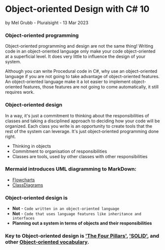 # Object-oriented Design with C# 10
by Mel Grubb - Pluralsight - 13 Mar 2023

### Object-oriented programming
Object-oriented programming and design are not the same thing! Writing code in an object-oriented language only make your code object-oriented at a superficial level. It does very little to influence the design of your system.

Although you can write Procedural code in C#, why use an object-oriented language if you are not going to take advantage of object-oriented features. An object-oriented language make it a lot easier to implement object-oriented features, those features are not going to come automatically, it still requires work.

### Object-oriented design
 In a way, it's just a commitment to thinking about the responsibilities of classes and taking a disciplined approach to deciding how your code will be organized. Each class you write is an opportunity to create tools that the rest of the system can leverage. It's just object‑oriented programming done right.
 
- Thinking in objects
- Commitment to organisation of responsibilities
- Classes are tools, used by other classes with other responsibilities

### Mermaid introduces UML diagramming to MarkDown:
- [Flowcharts](Flowcharts.md) 
- [ClassDiagrams](ClassDiagrams.md)

### Object-oriented design is
- **Not** - `Code written in an object-oriented language`
- **Not** - `Code that uses language features like inheritance and interfaces`
- **Planning out a system in terms of objects and their responsibilities**

### Key to Object-oriented design is ['The Four Pillars'](TheFourPillars.md), ['SOLID'](SOLID.md), and other [Object-oriented vocabulary](ObjectOrientedVocabulary.md).





